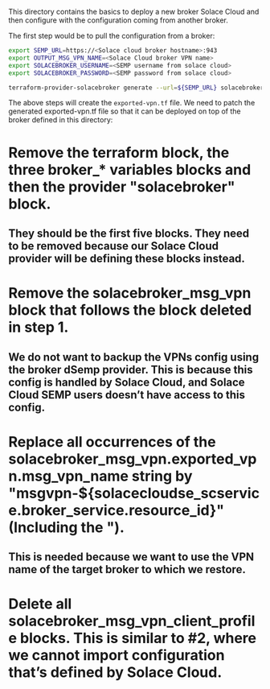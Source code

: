 This directory contains the basics to deploy a new broker Solace Cloud and then configure with the configuration
coming from another broker.

The first step would be to pull the configuration from a broker:
```bash
export SEMP_URL=https://<Solace cloud broker hostname>:943
export OUTPUT_MSG_VPN_NAME=<Solace Cloud broker VPN name>
export SOLACEBROKER_USERNAME=<SEMP username from solace cloud>
export SOLACEBROKER_PASSWORD=<SEMP password from solace cloud>

terraform-provider-solacebroker generate --url=${SEMP_URL} solacebroker_msg_vpn.exported_vpn ${OUTPUT_MSG_VPN_NAME} exported-vpn.tf
```

The above steps will create the `exported-vpn.tf` file.  We need to patch the generated exported-vpn.tf file so that
it can be deployed on top of the broker defined in this directory:

# Remove the terraform block, the three broker_* variables blocks and then the provider "solacebroker" block.
## They should be the first five blocks.  They need to be removed because our Solace Cloud provider will be defining these blocks instead.
# Remove the solacebroker_msg_vpn block that follows the block deleted in step 1.
## We do not want to backup the VPNs config using the broker dSemp provider.  This is because this config is handled by Solace Cloud, and Solace Cloud SEMP users doesn’t have access to this config.
# Replace all occurrences of the solacebroker_msg_vpn.exported_vpn.msg_vpn_name string by "msgvpn-${solacecloudse_scservice.broker_service.resource_id}" (Including the ").
## This is needed because we want to use the VPN name of the target broker to which we restore.
# Delete all solacebroker_msg_vpn_client_profile blocks.  This is similar to #2, where we cannot import configuration that’s defined by Solace Cloud.

